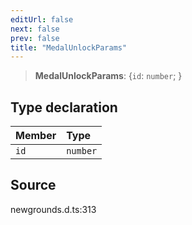 ```yaml
---
editUrl: false
next: false
prev: false
title: "MedalUnlockParams"
---
```


> **MedalUnlockParams**: \{`id`: `number`;  }

## Type declaration

| Member | Type |
| :------ | :------ |
| `id` | `number` |

## Source

newgrounds.d.ts:313
